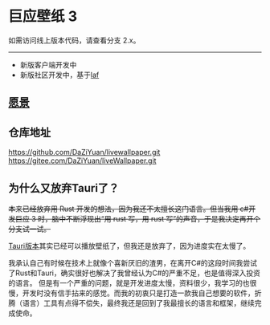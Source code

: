 # 巨应壁纸 3

如需访问线上版本代码，请查看分支 2.x。

---

- 新版客户端开发中
- 新版社区开发中，基于[laf](https://laf.run/signup?code=y0pRFfG)  

## [愿景](./docs/0.愿景.md)

## 仓库地址

<https://github.com/DaZiYuan/livewallpaper.git>
<https://gitee.com/DaZiYuan/liveWallpaper.git>  

## 为什么又放弃Tauri了？

~~本来已经放弃用 Rust 开发的想法，因为我还不太擅长这门语言。但当我用 c#开发巨应 3 时，脑中不断浮现出“用 rust 写，用 rust 写”的声音，于是我决定再开个分支试一试。~~

[Tauri版本](https://github.com/DaZiYuan/livewallpaper/tree/archive/v3.x-rs-next)其实已经可以播放壁纸了，但我还是放弃了，因为进度实在太慢了。  

我承认自己有时候在技术上就像个喜新厌旧的渣男，在离开C#的这段时间我尝试了Rust和Tauri，确实很好也解决了我曾经认为C#的严重不足，也是值得深入投资的语言。
但是有一个严重的问题，就是开发进度太慢，资料很少，我学习的也很慢，开发时没有信手拈来的感觉。而我的初衷只是打造一款我自己想要的软件，折腾（语言）工具有点得不偿失，最终我还是回到了我最擅长的语言和框架，继续完成使命。

